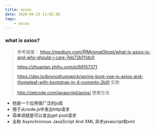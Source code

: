 ```yaml
---
title: axios
date: 2020-04-25 11:02:56
tags:
	- axios
---
```


### what is axios?

> 参考链接： https://medium.com/@MinimalGhost/what-is-axios-js-and-why-should-i-care-7eb72b111dc0
>
> https://zhuanlan.zhihu.com/p/69157371
>
> https://dev.to/brunodrugowick/spring-boot-vue-js-axios-and-thymeleaf-with-bootstrap-in-4-commits-2b0l   实例
>
> http://zetcode.com/javascript/axios/   使用方法

* 他是一个应用很广泛的js库
* 用于从node.js中发出http请求
* 简单讲就是可以发出get post请求
* 全称  Asynchronous JavaScript And XML  异步javascript和xml

<!-- more -->